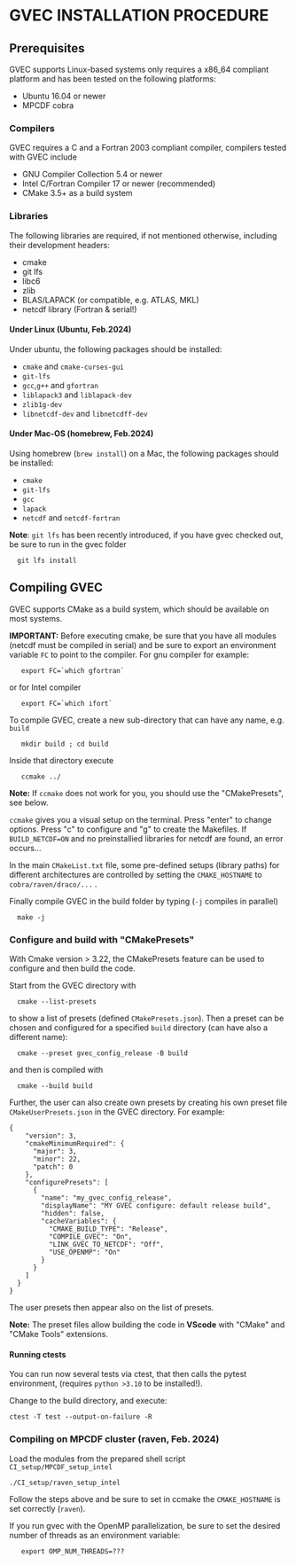 # GVEC INSTALLATION PROCEDURE


## Prerequisites

GVEC supports Linux-based systems only requires a x86\_64
compliant platform and has been tested on the following platforms:

- Ubuntu 16.04 or newer
- MPCDF cobra


### Compilers

GVEC requires a C and a Fortran 2003 compliant compiler,
compilers tested with GVEC include

- GNU Compiler Collection 5.4 or newer
- Intel C/Fortran Compiler 17 or newer (recommended)
- CMake 3.5+ as a build system

### Libraries

The following libraries are required, if not mentioned
otherwise, including their development headers:

- cmake 
- git lfs
- libc6
- zlib
- BLAS/LAPACK (or compatible, e.g. ATLAS, MKL)
- netcdf library (Fortran & serial!)



#### Under Linux (Ubuntu, Feb.2024)

Under ubuntu, the following packages should be installed:

- `cmake` and `cmake-curses-gui`
- `git-lfs`
- `gcc`,`g++` and `gfortran`
- `liblapack3` and `liblapack-dev`
- `zlib1g-dev`
- `libnetcdf-dev` and `libnetcdff-dev`

#### Under Mac-OS (homebrew, Feb.2024)

Using homebrew (`brew install`) on a Mac, the following packages should be installed:

- `cmake` 
- `git-lfs`
- `gcc`
- `lapack`
- `netcdf` and `netcdf-fortran`

**Note**: `git lfs` has been recently introduced, if you have gvec checked out, be sure to run in the gvec folder 
```
  git lfs install
```
## Compiling GVEC

GVEC supports CMake as a build system, which should be
available on most systems. 

**IMPORTANT:**
Before executing cmake, be sure that you have all modules (netcdf must be compiled in serial)
and be sure to export an environment variable `FC` to point to the compiler. For gnu compiler for example:
``` 
   export FC=`which gfortran`
```
or for Intel compiler
``` 
   export FC=`which ifort`
```

To compile GVEC, create a new sub-directory that can have any name, e.g. `build` 
``` 
   mkdir build ; cd build
```

Inside that directory execute
``` 
   ccmake ../
``` 

**Note:** If `ccmake` does not work for you, you should use the "CMakePresets", see below.

`ccmake` gives you a visual setup on the terminal. Press "enter" to change options.
Press "c" to configure and "g" to create the Makefiles. 
If `BUILD_NETCDF=ON` and no preinstallied libraries for netcdf are found, an error occurs...

In the main `CMakeList.txt` file, some pre-defined setups (library paths) for different architectures are controlled 
by setting the  `CMAKE_HOSTNAME` to `cobra/raven/draco/...` .

Finally compile GVEC in the build folder by typing (`-j` compiles in parallel)
```
  make -j
```


### Configure and build with "CMakePresets"

With Cmake version > 3.22, the CMakePresets feature can be used to configure and then build the code. 

Start from the GVEC directory with
```
  cmake --list-presets
```
to show a list of presets (defined `CMakePresets.json`). 
Then a preset can be chosen and configured for a specified `build` directory (can have also a different name):
```
  cmake --preset gvec_config_release -B build
```
and then is compiled with
```
  cmake --build build
```

Further, the user can also create own presets by creating his own preset file `CMakeUserPresets.json` in the GVEC directory. For example:
```
{
    "version": 3,
    "cmakeMinimumRequired": {
      "major": 3,
      "minor": 22,
      "patch": 0
    },
    "configurePresets": [
      {
        "name": "my_gvec_config_release",
        "displayName": "MY GVEC configure: default release build",
        "hidden": false,
        "cacheVariables": {
          "CMAKE_BUILD_TYPE": "Release",
          "COMPILE_GVEC": "On",
          "LINK_GVEC_TO_NETCDF": "Off",
          "USE_OPENMP": "On"
        }
      }
    ]
  }
}
```
The user presets then appear also on the list of presets. 

**Note:** The preset files allow building the code in **VScode** with "CMake" and "CMake Tools" extensions.

#### Running ctests

You can run now several tests via ctest, that then calls the pytest environment, (requires `python >3.10` to be installed!). 

Change to the build directory, and execute:
```
ctest -T test --output-on-failure -R
```

### Compiling on MPCDF cluster (raven, Feb. 2024)

Load the modules from the prepared shell script `CI_setup/MPCDF_setup_intel`

```
./CI_setup/raven_setup_intel
```
Follow the steps above and be sure to set in ccmake the `CMAKE_HOSTNAME` is set correctly (`raven`).

If you run gvec with the OpenMP parallelization, be sure to set the desired number of threads as an environment variable:
```
   export OMP_NUM_THREADS=???
```
   

